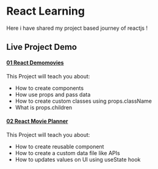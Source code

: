 # React Learning
Here i have shared my project based journey of reactjs !

## Live Project Demo
#### [01 React Demomovies](https://react-demomovies.netlify.app/)
This Project will teach you about: 
- How to create components
- How use props and pass data
- How to create custom classes using props.className
- What is props.children
#### [02 React Movie Planner](https://react-movie-planner.netlify.app/)
This Project will teach you about: 
- How to create reusable component
- How to create a custom data file like APIs
- How to updates values on UI using useState hook
